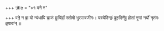 +++
title = "०१ वने न"

+++
वने॒ न वा॒ यो न्य॑धायि चा॒कं छुचि॑र्वां॒ स्तोमो॑ भुरणावजीगः। यस्येदिन्द्रः॑ पुरु॒दिने॑षु॒ होता॑ नृ॒णां नर्यो॑ नृत॑मः क्ष॒पावा॑न् ॥